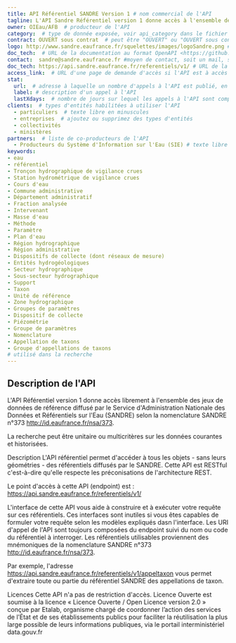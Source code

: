 ```yaml
---
title: API Référentiel SANDRE Version 1 # nom commercial de l'API
tagline: L'API Sandre Référentiel version 1 donne accès à l'ensemble des jeux de données de référence diffusé par le Service d'Administration Nationale des Données et Référentiels sur l'Eau (SANDRE)  # une phrase maximum
owner: OIEau/AFB  # producteur de l'API
category:  # type de donnée exposée, voir api_category dans le fichier _config.yml
contract: OUVERT sous contrat  # peut être "OUVERT" ou "OUVERT sous contrat"
logo: http://www.sandre.eaufrance.fr/squelettes/images/logoSandre.png # URL d'un logo de l'API
doc_tech:  # URL de la documentation au format OpenAPI <https://github.com/OAI/OpenAPI-Specification>
contact:  sandre@sandre.eaufrance.fr #moyen de contact, soit un mail, soit un lien vers formulaire de contact
doc_tech: https://api.sandre.eaufrance.fr/referentiels/v1/ # URL de la documentation technique de l'API au format HTML
access_link:  # URL d'une page de demande d'accès si l'API est à accès restreint
stat:
  url:  # adresse à laquelle un nombre d'appels à l'API est publié, en content-type application/json
  label: # description d'un appel à l'API
  lastXdays:  # nombre de jours sur lequel les appels à l'API sont comptabilisés
clients:  # types d'entités habilitées à utiliser l'API
  - particuliers  # texte libre en minuscules
  - entreprises  # ajoutez ou supprimez des types d'entités
  - collectivités
  - ministères
partners:  # liste de co-producteurs de l'API
  - Producteurs du Système d'Information sur l'Eau (SIE) # texte libre
keywords: 
- eau
- référentiel 
- Tronçon hydrographique de vigilance crues
- Station hydrométrique de vigilance crues
- Cours d'eau
- Commune administrative
- Département administratif
- Fraction analysée
- Intervenant
- Masse d'eau
- Méthode
- Paramètre
- Plan d'eau
- Région hydrographique
- Région administrative
- Dispositifs de collecte (dont réseaux de mesure)
- Entités hydrogéologiques
- Secteur hydrographique
- Sous-secteur hydrographique
- Support
- Taxon
- Unité de référence
- Zone hydrographique
- Groupes de paramètres
- Dispositif de collecte
- Piézométrie
- Groupe de paramètres
- Nomenclature
- Appellation de taxons
- Groupe d'appellations de taxons
# utilisé dans la recherche
---
```

## Description de l'API

L'API Référentiel version 1 donne accès librement à l'ensemble des jeux de données de référence diffusé par le Service d'Administration Nationale des Données et Référentiels sur l'Eau (SANDRE) selon la nomenclature SANDRE n°373 http://id.eaufrance.fr/nsa/373.

La recherche peut être unitaire ou multicritères sur les données courantes et historisées.

Description
L'API référentiel permet d'accéder à tous les objets - sans leurs géométries - des référentiels diffusés par le SANDRE. Cette API est RESTful c'est-à-dire qu'elle respecte les préconisations de l'architecture REST.

Le point d'accès à cette API (endpoint) est : https://api.sandre.eaufrance.fr/referentiels/v1/

L'interface de cette API vous aide à construire et à exécuter votre requête sur ces référentiels. Ces interfaces sont inutiles si vous êtes capables de formuler votre requête selon les modèles expliqués dasn l'interface. Les URI d'appel de l'API sont toujours composées du endpoint suivi du nom ou code du référentiel à interroger. Les référentiels utilisables proviennent des mnémoniques de la nomenclature SANDRE n°373 http://id.eaufrance.fr/nsa/373.

Par exemple, l'adresse https://api.sandre.eaufrance.fr/referentiels/v1/appeltaxon vous permet d'extraire toute ou partie du référentiel SANDRE des appellations de taxon.

Licences
Cette API n'a pas de restriction d'accès. Licence Ouverte est soumise à la licence « Licence Ouverte / Open Licence version 2.0 » conçue par Etalab, organisme chargé de coordonner l’action des services de l’État et de ses établissements publics pour faciliter la réutilisation la plus large possible de leurs informations publiques, via le portail interministériel data.gouv.fr
